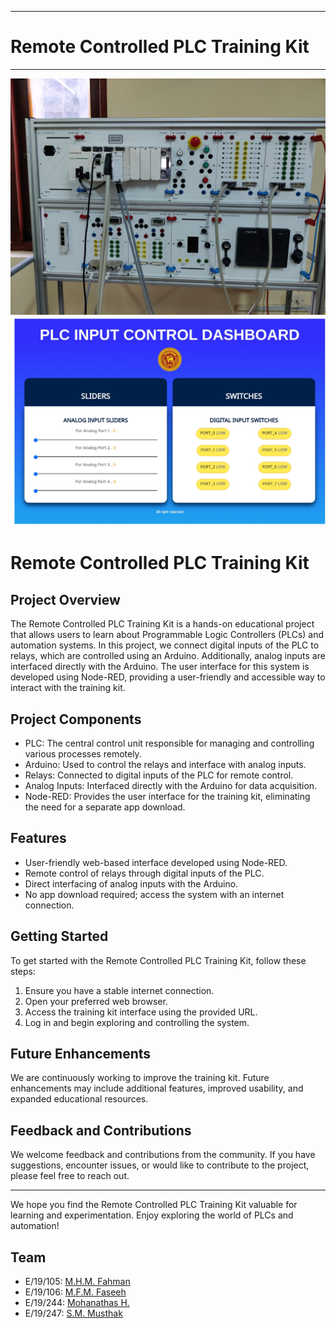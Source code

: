 
___
# Remote Controlled PLC Training Kit
___
<img src="https://github.com/cepdnaclk/e19-co227-Remote-Controlled-PLC-Training-Kit/blob/main/PLC-Training-Kit.jpg"/>

<img src="https://github.com/musthakk/e19-co227-Remote-Controlled-PLC-Training-Kit/blob/main/Dashboard.jpeg"/>

# Remote Controlled PLC Training Kit

## Project Overview
The Remote Controlled PLC Training Kit is a hands-on educational project that allows users to learn about Programmable Logic Controllers (PLCs) and automation systems. In this project, we connect digital inputs of the PLC to relays, which are controlled using an Arduino. Additionally, analog inputs are interfaced directly with the Arduino. The user interface for this system is developed using Node-RED, providing a user-friendly and accessible way to interact with the training kit.

## Project Components
- PLC: The central control unit responsible for managing and controlling various processes remotely.
- Arduino: Used to control the relays and interface with analog inputs.
- Relays: Connected to digital inputs of the PLC for remote control.
- Analog Inputs: Interfaced directly with the Arduino for data acquisition.
- Node-RED: Provides the user interface for the training kit, eliminating the need for a separate app download.

## Features
- User-friendly web-based interface developed using Node-RED.
- Remote control of relays through digital inputs of the PLC.
- Direct interfacing of analog inputs with the Arduino.
- No app download required; access the system with an internet connection.

## Getting Started
To get started with the Remote Controlled PLC Training Kit, follow these steps:

1. Ensure you have a stable internet connection.
2. Open your preferred web browser.
3. Access the training kit interface using the provided URL.
4. Log in and begin exploring and controlling the system.

## Future Enhancements
We are continuously working to improve the training kit. Future enhancements may include additional features, improved usability, and expanded educational resources.

## Feedback and Contributions
We welcome feedback and contributions from the community. If you have suggestions, encounter issues, or would like to contribute to the project, please feel free to reach out.

---

We hope you find the Remote Controlled PLC Training Kit valuable for learning and experimentation. Enjoy exploring the world of PLCs and automation!

## Team

- E/19/105: [M.H.M. Fahman](https://people.ce.pdn.ac.lk/students/e19/105/)
- E/19/106: [M.F.M. Faseeh](https://people.ce.pdn.ac.lk/students/e19/106/)
- E/19/244: [Mohanathas H.](https://people.ce.pdn.ac.lk/students/e19/244/)
- E/19/247: [S.M. Musthak](https://people.ce.pdn.ac.lk/students/e19/247/)
